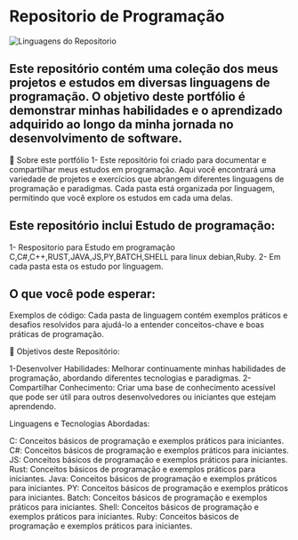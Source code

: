 # Repositorio de Programação
![Linguagens do Repositorio](https://github.com/SidneiAJr/Prog_dev_est/blob/main/img/Linguagens.png)

## Este repositório contém uma coleção dos meus projetos e estudos em diversas linguagens de programação. O objetivo deste portfólio é demonstrar minhas habilidades e o aprendizado adquirido ao longo da minha jornada no desenvolvimento de software.

🚀 Sobre este portfólio
1- Este repositório foi criado para documentar e compartilhar meus estudos em programação. Aqui você encontrará uma variedade de projetos e exercícios que abrangem diferentes linguagens de programação e paradigmas. Cada pasta está organizada por linguagem, permitindo que você explore os estudos em cada uma delas.

## Este repositório inclui Estudo de programação:

1- Respositorio para Estudo em programação C,C#,C++,RUST,JAVA,JS,PY,BATCH,SHELL para linux debian,Ruby.
2- Em cada pasta esta os estudo por linguagem.


## O que você pode esperar:
Exemplos de código: Cada pasta de linguagem contém exemplos práticos e desafios resolvidos para ajudá-lo a entender conceitos-chave e boas práticas de programação.

🚀 Objetivos deste Repositório:

1-Desenvolver Habilidades: Melhorar continuamente minhas habilidades de programação, abordando diferentes tecnologias e paradigmas.
2-Compartilhar Conhecimento: Criar uma base de conhecimento acessível que pode ser útil para outros desenvolvedores ou iniciantes que estejam aprendendo.

Linguagens e Tecnologias Abordadas:

  C: Conceitos básicos de programação e exemplos práticos para iniciantes.
  C#: Conceitos básicos de programação e exemplos práticos para iniciantes.
  JS: Conceitos básicos de programação e exemplos práticos para iniciantes.
  Rust: Conceitos básicos de programação e exemplos práticos para iniciantes.
  Java: Conceitos básicos de programação e exemplos práticos para iniciantes.
  PY: Conceitos básicos de programação e exemplos práticos para iniciantes.
  Batch: Conceitos básicos de programação e exemplos práticos para iniciantes.
  Shell: Conceitos básicos de programação e exemplos práticos para iniciantes.
  Ruby: Conceitos básicos de programação e exemplos práticos para iniciantes.
